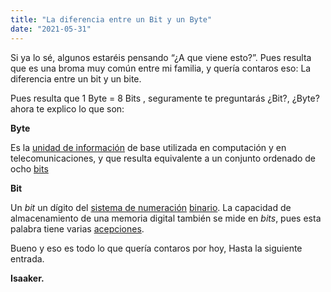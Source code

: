 ```yaml
---
title: "La diferencia entre un Bit y un Byte"
date: "2021-05-31"
---
```


Si ya lo sé, algunos estaréis pensando “¿A que viene esto?”. Pues resulta que es una broma muy común entre mi familia, y quería contaros eso: La diferencia entre un bit y un bite.

Pues resulta que 1 Byte = 8 Bits , seguramente te preguntarás ¿Bit?, ¿Byte? ahora te explico lo que son:

**Byte**

Es la [unidad de información](https://es.m.wikipedia.org/wiki/Unidades_de_informaci%C3%B3n) de base utilizada en computación y en telecomunicaciones, y que resulta equivalente a un conjunto ordenado de ocho [bits](https://es.m.wikipedia.org/wiki/Bit)

**Bit**

Un _bit_ un dígito del [sistema de numeración](https://es.m.wikipedia.org/wiki/Sistema_de_numeraci%C3%B3n) [binario](https://es.m.wikipedia.org/wiki/Sistema_binario). La capacidad de almacenamiento de una memoria digital también se mide en _bits_, pues esta palabra tiene varias [acepciones](https://es.m.wikipedia.org/wiki/Acepci%C3%B3n).

Bueno y eso es todo lo que quería contaros por hoy, Hasta la siguiente entrada.

**Isaaker.**
